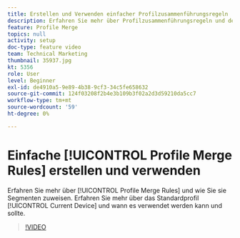 ```yaml
---
title: Erstellen und Verwenden einfacher Profilzusammenführungsregeln
description: Erfahren Sie mehr über Profilzusammenführungsregeln und deren Zuweisung zu Segmenten. Erfahren Sie mehr über das Standardprofil „Aktuelles Gerät“ und darüber, wann es verwendet werden kann/sollte.
feature: Profile Merge
topics: null
activity: setup
doc-type: feature video
team: Technical Marketing
thumbnail: 35937.jpg
kt: 5356
role: User
level: Beginner
exl-id: de4910a5-9e89-4b38-9cf3-34c5fe658632
source-git-commit: 124f03208f2b4e3b109b3f02a2d3d59210da5cc7
workflow-type: tm+mt
source-wordcount: '59'
ht-degree: 0%

---
```


# Einfache [!UICONTROL Profile Merge Rules] erstellen und verwenden

Erfahren Sie mehr über [!UICONTROL Profile Merge Rules] und wie Sie sie Segmenten zuweisen. Erfahren Sie mehr über das Standardprofil [!UICONTROL Current Device] und wann es verwendet werden kann und sollte.

>[!VIDEO](https://video.tv.adobe.com/v/35937/?quality=12&learn=on)
